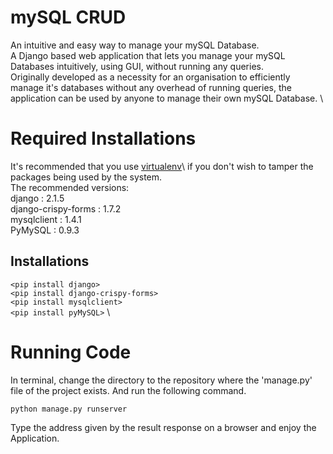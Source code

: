 # mySQL CRUD

An intuitive and easy way to manage your mySQL Database.\
A Django based web application that lets you manage your mySQL Databases intuitively, using GUI, without running any queries. \
Originally developed as a necessity for an organisation to efficiently manage it's databases without any overhead of running
queries, the application can be used by anyone to manage their own mySQL Database. \

# Required Installations
It's recommended that you use [virtualenv](https://docs.python-guide.org/dev/virtualenvs/)\ if you don't wish to tamper the
packages being used by the system.\
The recommended versions: \
django : 2.1.5 \
django-crispy-forms : 1.7.2 \
mysqlclient : 1.4.1 \
PyMySQL : 0.9.3 

## Installations 

`<pip install django>` \
`<pip install django-crispy-forms>` \
`<pip install mysqlclient>` \
`<pip install pyMySQL>`  \

# Running Code
In terminal, change the directory to the repository where the 'manage.py' file of the project exists. And run the following
command.

`python manage.py runserver`

Type the address given by the result response on a browser and enjoy the Application.
